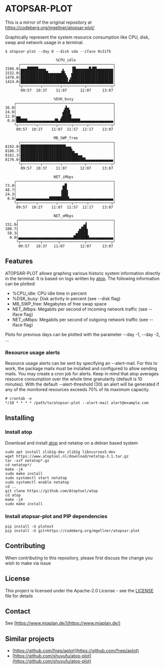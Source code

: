 # ATOPSAR-PLOT

This is a mirror of the original repository at https://codeberg.org/mgellner/atopsar-plot/

Graphically represent the system resource consumption like CPU, disk, swap and network usage in a terminal.

```
$ atopsar-plot --day 0 --disk sda --iface 0s31f6

                       %CPU_idle                  
      ┌──────────────────────────────────────────┐
1586.0┤▄▄▄█████▄▄▄▖       ▖   ▐█▄▄▄▄▄▄█▟█▙▄▄▄▄▄▄▄│
1532.0┤████████████▙▄▄▄▄▄▟█▖  ▟██████████████████│
1478.0┤█████████████████████▖▗███████████████████│
1424.0┤█████████████████████▙████████████████████│
      └┬────────┬────────┬──────────┬───────────┬┘
       09:57  10:37    11:07      12:07     13:07 

                      %DSK_busy                   
    ┌────────────────────────────────────────────┐
36.0┤                      ▟▄                    │
24.0┤                     ▟██▌                   │
12.0┤▄▄                  ▗████                   │
 0.0┤█████▄▄▄▄▄▄▄▄▄▄▄▄▟█▄█████████▄▄▄▄▄▄▄▄▄▄▄▄▄▄▄│
    └┬────────┬────────┬──────┬──────┬──────────┬┘
     09:57  10:27    11:07  11:57  12:17    13:07 

                      MB_SWP_free                 
      ┌──────────────────────────────────────────┐
8192.0┤████████████████████▙▄▄                   │
8186.7┤███████████████████████▙▖                 │
8181.3┤██████████████████████████▄▄              │
8176.0┤█████████████████████████████▙▄▄▄▄▄▄▄▄▄▄▄▄│
      └┬────────┬────────┬──────────┬───────────┬┘
       09:57  10:37    11:07      12:07     13:07 

                      NET_iMbps                   
    ┌────────────────────────────────────────────┐
73.0┤                     ▄█                     │
48.7┤                    ▗██▖                    │
24.3┤                    ▐██▌                    │
 0.0┤▄▄▄▄▄▄▄▄▄▄▄▄▄▄▄█████████▄▄▄▄▄▄▄▄▄▄▄▄▄▄▄▄▄▄▄▄│
    └┬────────┬────────┬──────┬──────┬──────────┬┘
     09:57  10:27    11:07  11:57  12:17    13:07 

                      NET_oMbps                   
     ┌───────────────────────────────────────────┐
151.0┤                             ▗▟            │
100.7┤                           ▗▟██▖           │
 50.3┤                          ▄████▌           │
  0.0┤▄▄▄▄▄▄▄▄▄▄▄▄▄▄▄▄▄▄▄▄▄▄▄▄▄███████▄▄▄▄▄▄▄▄▄▄▄│
     └┬─────────┬───────┬───────────┬───────────┬┘
      09:57   10:37   11:07       12:07     13:07 
```

## Features

ATOPSAR-PLOT allows graphing various historic system information directly in the terminal. It is based on logs written 
by [atop](https://github.com/Atoptool/atop). The following information can be plotted:

* %CPU_idle: CPU idle time in percent
* %DSK_busy: Disk activity in percent (see --disk flag)
* MB_SWP_free: Megabytes of free swap space
* NET_iMbps: Megabits per second of incoming network traffic (see --iface flag)
* NET_oMbps: Megabits per second of outgoing network traffic (see --iface flag)

Plots for previous days can be plotted with the parameter --day -1, --day -2, ...

### Resource usage alerts

Resource usage alerts can be sent by specifying an --alert-mail. For this to work, the package mailx must be installed
and configured to allow sending mails. You may create a cron job for alerts. Keep in mind that atop averages resource
consumption over the whole time granularity (default is 10 minutes). With the default --alert-threshold (30) an alert
will be generated if any of the monitored resources exceeds 70% of its maximum capacity.

    # crontab -e
    */10 * * * * /path/to/atopsar-plot --alert-mail alert@example.com

## Installing

### Install atop

Download and install [atop](https://www.atoptool.nl/downloadatop.php) and netatop on a debian based system

    sudo apt install zlib1g-dev zlib1g libncurses5-dev
    wget https://www.atoptool.nl/download/netatop-3.1.tar.gz
    tar -xzf netatop*.gz
    cd netatop*/
    make -j4
    sudo make install
    sudo systemctl start netatop
    sudo systemctl enable netatop
    cd ..
    git clone https://github.com/Atoptool/atop
    cd atop
    make -j4
    sudo make install

### Install atopsar-plot and PIP dependencies

    pip install -U plotext
    pip install -U git+https://codeberg.org/mgellner/atopsar-plot

## Contributing

When contributing to this repository, please first discuss the change you wish to make via issue

## License

This project is licensed under the Apache-2.0 License - see the [LICENSE](LICENSE) file for details

## Contact

See [https://www.miaplan.de/](https://www.miaplan.de/)

## Similar projects

* [https://github.com/fnep/aplot](https://github.com/fnep/aplot)
* [https://github.com/shuyufu/atop-plot](https://github.com/shuyufu/atop-plot)
